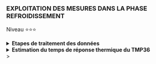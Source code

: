 ### EXPLOITATION DES MESURES DANS LA PHASE REFROIDISSEMENT

Niveau ⭐⭐⭐

<details>
     <summary><b>Etapes de traitement des données</b></summary><br>

><details>
>     <summary><b>1 Chargement du fichier dans Excel</b></summary><br>
>
> Ouvrir $Excel$ et charger le fichier $mesure\\_cooling.txt$.<br>
> Il faut pré-formater ce fichier sur les 3 aspects suivants :<br>
>
>   - Les champs du fichier sont délimités par le caractère point-virgule $;$.
>   - Le fichier contient une en-tête $Dij0; Dij1; time$.
>   - Pour la colonnes $time$, sélectionner que le ***point*** est le **séparateur décimal**.
>
></details>
>
><details>
>     <summary><b>2 Normaliser la colonne Dij0</b></summary><br>
>
>><details>
>><summary><b>Pré traitement</b></summary><br>
>>
>>-  ( 1a ) Insérer sept lignes, en haut de feuille, pour laisser de la place pour les calculs qui suivent.
>>-  ( 1b ) Insérer une colonne $[A]$ pour laisser de la place pour les calculs qui suivent.
>>-  ( 2 ) Nommer la colonne $[E]$ par le label $Gap$. Les cellules contiendrons $Gap(t_{I}) = Dij1(t_{I}) - Dij0(t_{I})$
>>-  ( 3 ) Calculer les valeurs : Cellule $[B4] = MAX(Dij0)$ et Cellule $[B5] = MIN(Dij0)$ avec $t_{I} \in [0,0001; t_{15s}]$.
>>-  ( 4 ) En colonne $[G]$ et suivantes, calculer les distributions des valeurs de $Dij0$ comprisent entre $[MIN(Dij0),MAX(Dij0]$<br><br>
>>- Les formules sont résumées ci-dessous : <br>
>>
>>![](https://github.com/Dmtmgrls/RPi_spi_mcp3002/blob/main/Documents/PICTURES/Excel_cooling_step_2_a.png)<br><br>
>>
>>- Le résultat de ces formules est le suivant :<br>
>>
>>![](https://github.com/Dmtmgrls/RPi_spi_mcp3002/blob/main/Documents/PICTURES/Excel_cooling_step_2_b.png)<br><br>
>>  
>>   -    Les valeurs de $Dij0$ sont comprises entre 223 et 230 bits.<br>
>>   -    Les valeurs 224 et 225 sont les plus fréquentes, et rentre dans la catégorie $\pm 1 bit$.<br>
>>   -    Les autres valeurs sont **_incertaines_** puisqu'en théorie $Dij0$ est **_constante_**.<br> 
>>- Il faut maintenant répondre à la question : Quelle est la valeur $DIJ0$<br>
>>   -  telque $Dij0(t_{I}) = DIJ0$ $\forall$ $t_{I} \in [0,0001; t_{60s}]$ ?<br><br>
>></details>
>><details>
>>    <summary><b>Consolidation et courbe</b></summary><br>
>>
>>- ( 1 ) Nommer $Gap\\_glis$ la colonne $[F]$ qui calculera la moyenne glissante de $Gap$
>>- ( 2 ) Insérer la courbe suivante : <br>
>>    - Abcisses : $time$
>>    - Ordonnées : $Gap$ (en bleu), $Gap\\_glis$ en rouge.<br><br>
>>
>>![](https://github.com/Dmtmgrls/RPi_spi_mcp3002/blob/main/Documents/PICTURES/Excel_cooling_step_2_c.png)<br><br>
>>
>>- On constates qu'au tout début du refroidissement les mesures sont aberrantes.<br>
>>
>>![](https://github.com/Dmtmgrls/RPi_spi_mcp3002/blob/main/Documents/PICTURES/Excel_cooling_step_2_cbis.png)<br><br> 
>>
>>  Cette partie correspond au relachement du TMP36 qui en bougeant de mauvais contact perturbent les mesures.<br>
>>  Il faut donc : <br>
>>
>>    -  Supprimer les mesures antérieures à $1,4$ $seconde
>>    -  Insérer une colonne entre les colonnes **[D]** et  **[E]**, puis affecter le nom $time_{d}$ à la colonne **[E]**  <br>
>>    -  Calculer le décalage temporel : $time_{d} = time$ -  $t\\_offset$ <br>
>>
>>   - La courbe correspondant au $Gap\\_glis$ montre l'effet de la moyenne glissante qui lisse ces dispersions
>>     sans pour autant masquer la forme en escalier de la courbe associée à $Gap$.
>>
>>- Après avoir testé les valeurs de  $Dij0 \in [221, 226]$ les résultats sont les suivants :
>>   - $\forall$ $Dij0 \in [221, 222]$ alors $Gap > 0$
>>   - $\exists$ $Dij0 \in [224, 225, 226]$ tel que $Gap < 0$ 
>>   - $SI Dij0 = 223$ Alors $Gap \ge 0$ C'est la valeur la plus adaptée.
>></details>
>><details>
>>    <summary><b>Les choix.</b></summary>
>>
>>- Suite aux tests précédents, les valeurs retenues sont  :<br>
>>
>>    -   $Dij0(t_{I}) = 223$  $\forall$  $t_{I} \in [0,0001, t_{15s}]$.<br><br>
>>    -   Pour éliminer les mesures au tous début et ne garder qu'une seule valeur $Gap = 0$ on pratique un
>>        décalage temporel $t_{offset} = 0,28064$ tel que $time_{d} = t_{I}$ -  $t_{offset}$<br><br> 
>>    -   Supression des mesures $Dij0(t_{I})$  $\forall$ $t_{I} \in [0,00001; 0,28064[$<br><br>
>>    -   La moyenne glissante à pour formule :
>> $$Gap\\\_glis(t_{I}) = \sum_{i=I}^{I+8} Gap(t_{i})$$<br>
>>
>>![](https://github.com/Dmtmgrls/RPi_spi_mcp3002/blob/main/Documents/PICTURES/Excel_warm_up_step_2_d.png)<br><br>
>>
>></details>
>><details>
>>    <summary><b>Finalisation.</b></summary>
>>
>>- Insérer une colonne entre les colonnes **[D]** et  **[E]**, puis affecter le nom $time_{d}$ à la colonne **[E]**  <br>
>>  Calculer le décalage temporel : $time_{d} = time$ -  $t\\_offset$ <br>
>>
>>- Insérer la nouvelle courbe correspondant : <br>
>>    - Abcisses : $time_{d}$
>>    - Ordonnées : $Gap$, $Gap\\_glis$.<br><br> 
>>
>>![](https://github.com/Dmtmgrls/RPi_spi_mcp3002/blob/main/Documents/PICTURES/Excel_warm_up_step_2_e.png)<br><br>
>>
>></details>
></details>
>
><details>
>    <summary><b>3 Mise en oeuvre du model</b></summary><br>
>
>><details>
>>    <summary><b>Ajout de la formule mathématique du model.</b></summary><br>
>>
>>
>>![](https://github.com/Dmtmgrls/RPi_spi_mcp3002/blob/main/Documents/PICTURES/Excel_warm_up_step_2_g.png)<br><br>
>>
>>- Ecrire respectivement dans les cellules ***H3, H4, H5*** les labels  $\tau$, $\epsilon$ , $Gap\\\_glis\\\_Max$ <br>
>>- Nommer respectivement les cellules ***I3, I4, I5*** par __"Tau", "Epsilon" , "Gap_glis_Max"__ <br>
>>
>>- Donner à la cellule ***H8*** le titre _"model"_.
>>- Les cellules $H_{k}$ continnent la formule  $=Gap\\\_glis\\\_Max * (1 - EXP(- E_{k} / (Tau)))$<br>
>>
>>
>></details>
>>
>><details>
>>    <summary><b>Ajout des calculs des moindres carrés</b></summary><br>
>>
>>![](https://github.com/Dmtmgrls/RPi_spi_mcp3002/blob/main/Documents/PICTURES/Excel_warm_up_step_2_g.png)<br><br>
>>
>> Le principe est de minimiser la ***sommes des carrés des écart*** entre le _model_ et _la moyenne glissante_.<br>
>> C'est à dire minimiser l'erreur en faisant varier la valeur de $\tau$ :
>>
>> $$erreur_{minimale} = \sum_{d=0}^{N} (model(time_{d}, \tau_{optimale})) - Gap\\\_glis(time_{d}))^{2}$$
>>
>> Pour simplifier la recherche manuelle de la valeur optimale de $\tau$ nous calculons l'effet de la variation de $\tau$ d'une valeur de $\pm\epsilon$:
>>- $K_{d} = model(time_{d}, \tau -\epsilon)) - Gap\\\_glis(time_{d})$
>>- $L_{d} = model(time_{d}, \tau )) - Gap\\\_glis(time_{d})$
>>- $M_{d} = model(time_{d}, \tau +\epsilon)) - Gap\\\_glis(time_{d})$
>><br>
>> Les formules à placer dans les celleules seront donc :
>>
>>- Pour $i \in [9, N]$<br>
>>
>>    -   Cellule **[Ki]** contient la formules Excel : $=(Gi-Gap\\_glis\\_Max*(1-exp(-Ei/(Tau-Epsilon))))^2$
>>    -   Cellule **[Li]** contient la formules Excel : $=(Gi-Hi)^2$
>>    -   Cellule **[Mi]** contient la formules Excel : $=(Gi-Gap\\_glis\\_Max*(1-exp(-Ei/(Tau+Epsilon))))^2$
>>
>>- Pour les cellules **[K6], [L6], [M6]**, on calcul la somme des carrés.<br>
>>
>>    -   Cellule **[K6]** contient la formules Excel : $=SOMME(K9:K_{N})$
>>    -   Cellule **[L6]** contient la formules Excel : $=SOMME(L9:L_{N})$
>>    -   Cellule **[M6]** contient la formules Excel : $=SOMME(M9:M_{N})$
>>
>></details>
></details>
>
</details>
<details>
    <summary><b>Estimation du temps de réponse thermique du TMP36</b></summary><br>

><details>
>    <summary><b>Méthode d'estimation</b></summary><br>
>
>- Estimation initiale :
>    - Le temps de mesure est de 15 secondes, prenons arbitrairement $\tau = 10 \pm5 secondes$<br><br>
>![](https://github.com/Dmtmgrls/RPi_spi_mcp3002/blob/main/Documents/PICTURES/Excel_warm_up_step_4_h1.png)<br>
>
>- Estimation suivante : 
>    - Le résultat précédent nous indique que $\tau_{optimal}$ est entre **0 et 5 s**. Prenons arbitrairement $\tau = 2 \pm1 s$<br><br>
>![](https://github.com/Dmtmgrls/RPi_spi_mcp3002/blob/main/Documents/PICTURES/Excel_warm_up_step_4_h2.png)<br>
>
>- Estimation suivante : 
>    -  Le résultat précédent nous indique que $\tau_{optimal}$ est entre **3 et 5 s**. Prenons arbitrairement $\tau = 4 \pm0.5 s$<br><br>
>![](https://github.com/Dmtmgrls/RPi_spi_mcp3002/blob/main/Documents/PICTURES/Excel_warm_up_step_4_h3.png)<br>
>
>- Estimation suivante :
>    -  Le résultat précédent nous indique que $\tau_{optimal}$ est entre **3.5 et 4 s**. Prenons arbitrairements $\tau = 3.8 \pm0.1 s$<br>
>       Et ainsi de suite jusqu'à ce que l'on estime que la précision est suffisante.<br><br>
>       
>- Ainsi, on trouve que $\tau_{optimal}$ s'approche de la valeur $3,6809$ soit plus raisonablement $3.7 \pm 0.01$<br><br>
>
>![](https://github.com/Dmtmgrls/RPi_spi_mcp3002/blob/main/Documents/PICTURES/Excel_warm_up_step_4_h4.png)<br>
>      
></details>
>
><details>
>    <summary><b>Résultat graphique</b></summary><br>
>
>-  En bleu la courbe de $Gap(t_{d})$ correspondant aux mesures de la digitalisation.<br><br>
>-  En rouge la courbe de la moyenne glissante des mesures qui permet de lisser les abérrations de mesures.<br><br>
>-  En vert la courbe de modélisation d'équation $Gap_{model}(t_{d}) = Gap\\\_glis\\\_Max*(1-\exp(-\frac{t_{d}}{\tau}))$ avec $Gap\\\_glis\\\_Max = 26 bits$<br><br>
>-  le carré noir représente le point modélisé correspondant au temps de réponse du TMP36 en monté en température.<br><br>
>   Ce point est obtenu pour $t_{d} = \tau$ c'est à dire $Gap_{model}(\tau) = Gap\\\_glis\\\_Max*(1-\exp(-1)) = 26*0.632 = 16.4 bits$<br><br>
> 
>![](https://github.com/Dmtmgrls/RPi_spi_mcp3002/blob/main/Documents/PICTURES/Excel_warm_up_step_4_h5.png)<br>
>
</details>>



